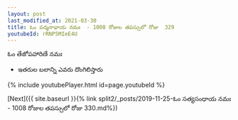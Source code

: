 ```yaml
---
layout: post
last_modified_at: 2021-03-30
title: ఓం పద్మనాభాయ నమః  - 1008 రోజుల తపస్సులో రోజు  329
youtubeId: rRNP5MIeE4U
---
```

 
 
 ఓం తేజోపహారిణే నమః  
 
 -  ఇతరుల బలాన్ని ఎవరు దొంగిలిస్తారు 
 
  
 
  
 
 
 
 
 
 


{% include youtubePlayer.html id=page.youtubeId %}
 
[Next]({{ site.baseurl }}{% link  split2/_posts/2019-11-25-ఓం సత్యసంధాయ నమః  - 1008 రోజుల తపస్సులో రోజు  330.md%})
 
